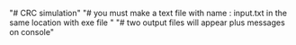 "# CRC simulation" 
"# you must make a text file with name : input.txt in the same location with exe file "
"# two output files will appear plus messages on console"
